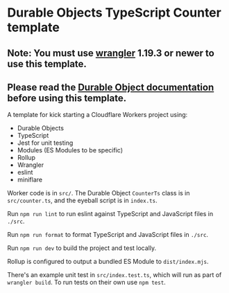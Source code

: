# Durable Objects TypeScript Counter template

## Note: You must use [wrangler](https://developers.cloudflare.com/workers/cli-wrangler/install-update) 1.19.3 or newer to use this template.

## Please read the [Durable Object documentation](https://developers.cloudflare.com/workers/learning/using-durable-objects) before using this template.

A template for kick starting a Cloudflare Workers project using:

- Durable Objects
- TypeScript
- Jest for unit testing
- Modules (ES Modules to be specific)
- Rollup
- Wrangler
- eslint
- miniflare

Worker code is in `src/`. The Durable Object `CounterTs` class is in `src/counter.ts`, and the eyeball script is in `index.ts`.

Run `npm run lint` to run eslint against TypeScript and JavaScript files in `./src`.

Run `npm run format` to format TypeScript and JavaScript files in `./src`.

Run `npm run dev` to build the project and test locally.

Rollup is configured to output a bundled ES Module to `dist/index.mjs`.

There's an example unit test in `src/index.test.ts`, which will run as part of `wrangler build`. To run tests on their own use `npm test`.
